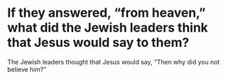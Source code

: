 # If they answered, “from heaven,” what did the Jewish leaders think that Jesus would say to them?

The Jewish leaders thought that Jesus would say, “Then why did you not believe him?”
